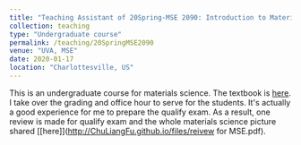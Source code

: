 ```yaml
---
title: "Teaching Assistant of 20Spring-MSE 2090: Introduction to Materials Science"
collection: teaching
type: "Undergraduate course"
permalink: /teaching/20SpringMSE2090
venue: "UVA, MSE"
date: 2020-01-17
location: "Charlottesville, US"
---
```


This is an undergraduate course for materials science. The textbook is [here](https://www.amazon.com/Materials-Science-Engineering-William-Callister/dp/1118324579).
I take over the grading and office hour to serve for the students. It's actually a good experience for me to prepare the qualify exam. As a result, one review is made for qualify exam and the whole materials science picture shared [\[here\]](http://ChuLiangFu.github.io/files/reivew for MSE.pdf).
